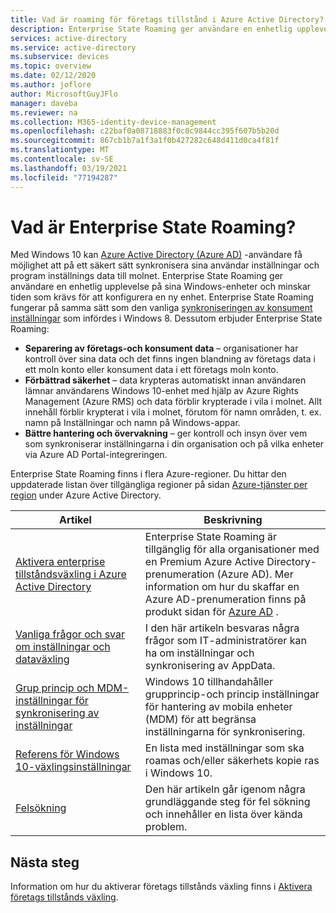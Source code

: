 ```yaml
---
title: Vad är roaming för företags tillstånd i Azure Active Directory?
description: Enterprise State Roaming ger användare en enhetlig upplevelse på sina Windows-enheter
services: active-directory
ms.service: active-directory
ms.subservice: devices
ms.topic: overview
ms.date: 02/12/2020
ms.author: joflore
author: MicrosoftGuyJFlo
manager: daveba
ms.reviewer: na
ms.collection: M365-identity-device-management
ms.openlocfilehash: c22baf0a08718883f0c0c9844cc395f607b5b20d
ms.sourcegitcommit: 867cb1b7a1f3a1f0b427282c648d411d0ca4f81f
ms.translationtype: MT
ms.contentlocale: sv-SE
ms.lasthandoff: 03/19/2021
ms.locfileid: "77194287"
---
```

# <a name="what-is-enterprise-state-roaming"></a>Vad är Enterprise State Roaming?

Med Windows 10 kan [Azure Active Directory (Azure AD)](../fundamentals/active-directory-whatis.md) -användare få möjlighet att på ett säkert sätt synkronisera sina användar inställningar och program inställnings data till molnet. Enterprise State Roaming ger användare en enhetlig upplevelse på sina Windows-enheter och minskar tiden som krävs för att konfigurera en ny enhet. Enterprise State Roaming fungerar på samma sätt som den vanliga [synkroniseringen av konsument inställningar](https://go.microsoft.com/fwlink/?linkid=2015135) som infördes i Windows 8. Dessutom erbjuder Enterprise State Roaming:

* **Separering av företags-och konsument data** – organisationer har kontroll över sina data och det finns ingen blandning av företags data i ett moln konto eller konsument data i ett företags moln konto.
* **Förbättrad säkerhet** – data krypteras automatiskt innan användaren lämnar användarens Windows 10-enhet med hjälp av Azure Rights Management (Azure RMS) och data förblir krypterade i vila i molnet. Allt innehåll förblir krypterat i vila i molnet, förutom för namn områden, t. ex. namn på Inställningar och namn på Windows-appar.  
* **Bättre hantering och övervakning** – ger kontroll och insyn över vem som synkroniserar inställningarna i din organisation och på vilka enheter via Azure AD Portal-integreringen. 

Enterprise State Roaming finns i flera Azure-regioner. Du hittar den uppdaterade listan över tillgängliga regioner på sidan [Azure-tjänster per region](https://azure.microsoft.com/regions/#services) under Azure Active Directory.

| Artikel | Beskrivning |
| --- | --- |
| [Aktivera enterprise tillståndsväxling i Azure Active Directory](enterprise-state-roaming-enable.md) |Enterprise State Roaming är tillgänglig för alla organisationer med en Premium Azure Active Directory-prenumeration (Azure AD). Mer information om hur du skaffar en Azure AD-prenumeration finns på produkt sidan för [Azure AD](https://azure.microsoft.com/services/active-directory) . |
| [Vanliga frågor och svar om inställningar och dataväxling](enterprise-state-roaming-faqs.md) |I den här artikeln besvaras några frågor som IT-administratörer kan ha om inställningar och synkronisering av AppData. |
| [Grup princip och MDM-inställningar för synkronisering av inställningar](enterprise-state-roaming-group-policy-settings.md) |Windows 10 tillhandahåller grupprincip-och princip inställningar för hantering av mobila enheter (MDM) för att begränsa inställningarna för synkronisering. |
| [Referens för Windows 10-växlingsinställningar](enterprise-state-roaming-windows-settings-reference.md) |En lista med inställningar som ska roamas och/eller säkerhets kopie ras i Windows 10. |
| [Felsökning](enterprise-state-roaming-troubleshooting.md) |Den här artikeln går igenom några grundläggande steg för fel sökning och innehåller en lista över kända problem. |

## <a name="next-steps"></a>Nästa steg

Information om hur du aktiverar företags tillstånds växling finns i [Aktivera företags tillstånds växling](enterprise-state-roaming-enable.md).
